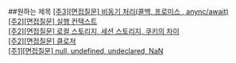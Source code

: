 ##원하는 제목
<a href=https://gapus.tistory.com/17>[주3][면접질문] 비동기 처리(콜백, 프로미스 , anync/await)</a></br><a href=https://gapus.tistory.com/16>[주2][면접질문] 실행 컨텍스트</a></br><a href=https://gapus.tistory.com/15>[주2][면접질문]  로컬 스토리지, 세션 스토리지, 쿠키의 차이</a></br><a href=https://gapus.tistory.com/14>[주2][면접질문] 클로저</a></br><a href=https://gapus.tistory.com/13>[주1][면접질문] null, undefined, undeclared, NaN</a></br>